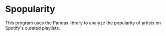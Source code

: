 # Spopularity
This program uses the Pandas library to analyze the popularity of artists on Spotify's curated playlists.
